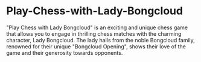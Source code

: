 # Play-Chess-with-Lady-Bongcloud

"Play Chess with Lady Bongcloud" is an exciting and unique chess game that allows you to engage in thrilling chess matches with the charming character, Lady Bongcloud. The lady hails from the noble Bongcloud family, renowned for their unique "Bongcloud Opening", shows their love of the game and their generosity towards opponents.
